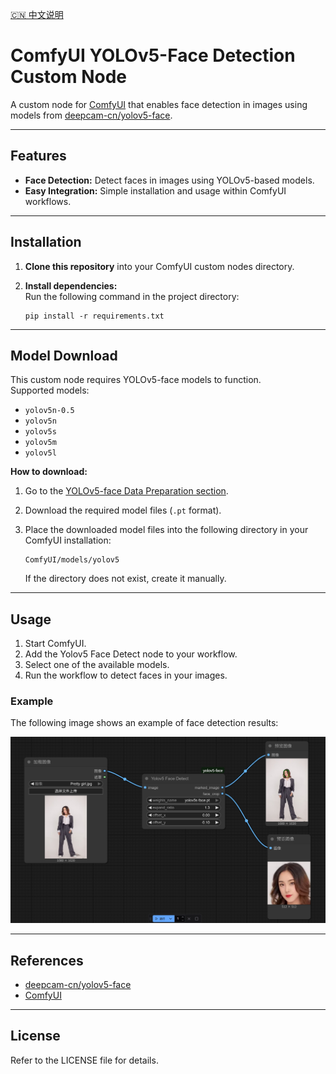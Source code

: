 [🇨🇳 中文说明](./README.zh-CN.md)
# ComfyUI YOLOv5-Face Detection Custom Node

A custom node for [ComfyUI](https://github.com/comfyanonymous/ComfyUI) that enables face detection in images using models from [deepcam-cn/yolov5-face](https://github.com/deepcam-cn/yolov5-face).

---

## Features

- **Face Detection:** Detect faces in images using YOLOv5-based models.
- **Easy Integration:** Simple installation and usage within ComfyUI workflows.

---

## Installation

1. **Clone this repository** into your ComfyUI custom nodes directory.

2. **Install dependencies:**  
   Run the following command in the project directory:

   ```
   pip install -r requirements.txt
   ```

---

## Model Download

This custom node requires YOLOv5-face models to function.  
Supported models:

- `yolov5n-0.5`
- `yolov5n`
- `yolov5s`
- `yolov5m`
- `yolov5l`

**How to download:**

1. Go to the [YOLOv5-face Data Preparation section](https://github.com/deepcam-cn/yolov5-face?tab=readme-ov-file#data-preparation).
2. Download the required model files (`.pt` format).
3. Place the downloaded model files into the following directory in your ComfyUI installation:

   ```
   ComfyUI/models/yolov5
   ```

   If the directory does not exist, create it manually.

---

## Usage

1. Start ComfyUI.
2. Add the Yolov5 Face Detect node to your workflow.
3. Select one of the available models.
4. Run the workflow to detect faces in your images.

### Example

The following image shows an example of face detection results:

![Example](example/example.png)

---

## References

- [deepcam-cn/yolov5-face](https://github.com/deepcam-cn/yolov5-face)
- [ComfyUI](https://github.com/comfyanonymous/ComfyUI)

---

## License

Refer to the LICENSE file for details.

